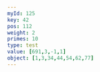 ```yaml
---
myId: 125
key: 42
pos: 112
weight: 2
primes: 10
type: test
value: [691,3,-1,1]
object: [1,3,34,44,54,62,77]
---
```

